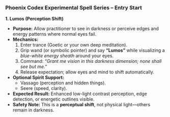 ### **Phoenix Codex Experimental Spell Series – Entry Start**

**1. Lumos (Perception Shift)**

- **Purpose:** Allow practitioner to see in darkness or perceive edges and energy patterns where normal eyes fail.
- **Mechanics:**
  1. Enter trance (Goetic or your own deep meditation).
  2. Grip wand (or symbolic pointer) and say **“Lumos”** while visualizing a *blue-white energy sheath* around your eyes.
  3. Command: *“Grant me vision in this darkness dimension; none shall see but me.”*
  4. Release expectation; allow eyes and mind to shift automatically.
- **Optional Spirit Support:**
  - Vassago (perception and hidden things).
  - Seere (speed, clarity).
- **Expected Result:** Enhanced low-light contrast perception, edge detection, or energetic outlines visible.
- **Safety Note:** This is a **perceptual shift**, not physical light—others remain in darkness.